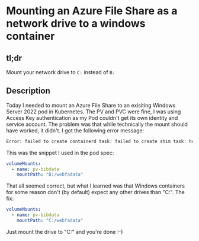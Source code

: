 # Mounting an Azure File Share as a network drive to a windows container
## tl;dr
Mount your network drive to ``C:`` instead of ``B:``

## Description
Today I needed to mount an Azure File Share to an exisiting Windows Server 2022 pod in Kubernetes. The PV and PVC were fine, I was using Access Key authentication as my Pod couldn't get its own identity and service account. The problem was that while technically the mount should have worked, it didn't. I got the following error message: 
```txt
Error: failed to create containerd task: failed to create shim task: hcs::CreateComputeSystem my-chart: The parameter is incorrect.: unknown
```

This was the snippet I used in the pod spec:
```yaml
volumeMounts:
  - name: pv-bibdata
    mountPath: "B:/webfadata"
```

That all seemed correct, but what I learned was that Windows containers for some reason don't (by default) expect any other drives than "C:\". The fix:
```yaml
volumeMounts:
  - name: pv-bibdata
    mountPath: "C:/webfadata"
```
Just mount the drive to "C:\" and you're done :-)
